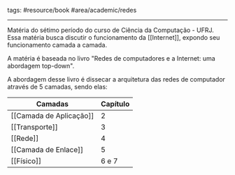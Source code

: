 tags: #resource/book #area/academic/redes
_____________________

Matéria do sétimo período do curso de Ciência da Computação - UFRJ. Essa matéria busca discutir o funcionamento da [[Internet]], expondo seu funcionamento camada a camada.

A matéria é baseada no livro "Redes de computadores e a Internet: uma abordagem top-down".

A abordagem desse livro é dissecar a arquitetura das redes de computador através de 5 camadas, sendo elas:

| Camadas        | Capítulo |
| -------------- | -------- |
| [[Camada de Aplicação]]  | 2        |
| [[Transporte]] | 3        |
| [[Rede]]       | 4        |
| [[Camada de Enlace]]     | 5        |
| [[Físico]]               | 6   e 7      |


